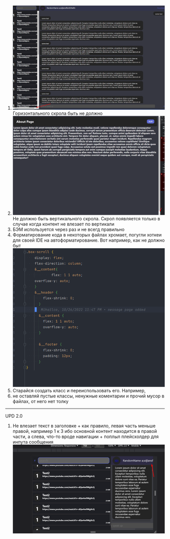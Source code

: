 1. ![img.png](img.png) Горизонтального скрола быть не должно
2. ![img_1.png](img_1.png) Не должно быть вертикального скрола. Скрол появляется только в случае когда контент не
   влезает по вертикали
3. БЭМ используется через раз и не всегд правильно
4. Форматирование кода в некоторых файлах хромает, погугли хоткеи для своей IDE на автоформатирование. Вот например, как
   не должно быт
   ![img_2.png](img_2.png)
5. Старайся создать класс и переиспользовать его. Например,
6. не оставляй пустые классы, ненужные коментарии и прочий мусор в файлах, от него нет толку

------ 
UPD 2.0

1. Не влезает текст в заголовке + как правило, левая часть меньше правой, например 1 к 3 ибо основной контент находится
   в правой части, а слева, что-то вроде навигации + поплыл плейсхолдер для инпута сообщения
   ![img_3.png](img_3.png)
